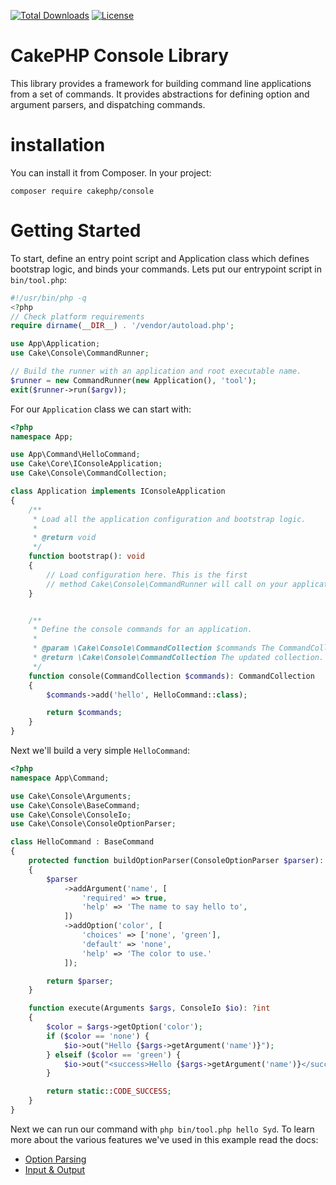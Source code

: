 [![Total Downloads](https://img.shields.io/packagist/dt/cakephp/http.svg?style=flat-square)](https://packagist.org/packages/cakephp/console)
[![License](https://img.shields.io/badge/license-MIT-blue.svg?style=flat-square)](LICENSE.txt)

# CakePHP Console Library

This library provides a framework for building command line applications from a
set of commands. It provides abstractions for defining option and argument
parsers, and dispatching commands.

# installation

You can install it from Composer. In your project:

```
composer require cakephp/console
```

# Getting Started

To start, define an entry point script and Application class which defines
bootstrap logic, and binds your commands. Lets put our entrypoint script in
`bin/tool.php`:

```php
#!/usr/bin/php -q
<?php
// Check platform requirements
require dirname(__DIR__) . '/vendor/autoload.php';

use App\Application;
use Cake\Console\CommandRunner;

// Build the runner with an application and root executable name.
$runner = new CommandRunner(new Application(), 'tool');
exit($runner->run($argv));
````

For our `Application` class we can start with:

```php
<?php
namespace App;

use App\Command\HelloCommand;
use Cake\Core\IConsoleApplication;
use Cake\Console\CommandCollection;

class Application implements IConsoleApplication
{
    /**
     * Load all the application configuration and bootstrap logic.
     *
     * @return void
     */
    function bootstrap(): void
    {
        // Load configuration here. This is the first
        // method Cake\Console\CommandRunner will call on your application.
    }


    /**
     * Define the console commands for an application.
     *
     * @param \Cake\Console\CommandCollection $commands The CommandCollection to add commands into.
     * @return \Cake\Console\CommandCollection The updated collection.
     */
    function console(CommandCollection $commands): CommandCollection
    {
        $commands->add('hello', HelloCommand::class);

        return $commands;
    }
}
```

Next we'll build a very simple `HelloCommand`:

```php
<?php
namespace App\Command;

use Cake\Console\Arguments;
use Cake\Console\BaseCommand;
use Cake\Console\ConsoleIo;
use Cake\Console\ConsoleOptionParser;

class HelloCommand : BaseCommand
{
    protected function buildOptionParser(ConsoleOptionParser $parser): ConsoleOptionParser
    {
        $parser
            ->addArgument('name', [
                'required' => true,
                'help' => 'The name to say hello to',
            ])
            ->addOption('color', [
                'choices' => ['none', 'green'],
                'default' => 'none',
                'help' => 'The color to use.'
            ]);

        return $parser;
    }

    function execute(Arguments $args, ConsoleIo $io): ?int
    {
        $color = $args->getOption('color');
        if ($color == 'none') {
            $io->out("Hello {$args->getArgument('name')}");
        } elseif ($color == 'green') {
            $io->out("<success>Hello {$args->getArgument('name')}</success>");
        }

        return static::CODE_SUCCESS;
    }
}
```

Next we can run our command with `php bin/tool.php hello Syd`. To learn more
about the various features we've used in this example read the docs:

* [Option Parsing](https://book.cakephp.org/4/en/console-commands/option-parsers.html)
* [Input & Output](https://book.cakephp.org/4/en/console-commands/input-output.html)

